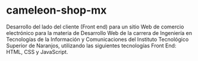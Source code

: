 # cameleon-shop-mx
Desarrollo del lado del cliente (Front end) para un sitio Web de comercio electrónico para la materia de Desarrollo Web de la carrera de Ingeniería en Tecnologías de la Información y Comunicaciones del Instituto Tecnológico Superior de Naranjos, utilizando las siguientes tecnologías Front End: HTML, CSS y JavaScript.
